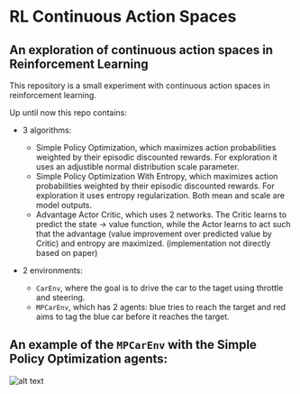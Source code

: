# RL Continuous Action Spaces
## An exploration of continuous action spaces in Reinforcement Learning

This repository is a small experiment with continuous action spaces in reinforcement learning. 

Up until now this repo contains:
- 3 algorithms:
  - Simple Policy Optimization, which maximizes action probabilities weighted by their episodic discounted rewards. For exploration it uses an adjustible normal distribution scale parameter.
  - Simple Policy Optimization With Entropy, which maximizes action probabilities weighted by their episodic discounted rewards. For exploration it uses entropy regularization. Both mean and scale are model outputs.
  - Advantage Actor Critic, which uses 2 networks. The Critic learns to predict the state -> value function, while the Actor learns to act such that the advantage (value improvement over predicted value by Critic) and entropy are maximized. (implementation not directly based on paper)

- 2 environments:
  - `CarEnv`, where the goal is to drive the car to the taget using throttle and steering.
  - `MPCarEnv`, which has 2 agents: blue tries to reach the target and red aims to tag the blue car before it reaches the target.
  
  
## An example of the `MPCarEnv` with the Simple Policy Optimization agents:
![alt text](https://github.com/Gerryflap/RL_continuous_action_spaces/blob/master/MPCarEnv.gif?raw=true "MPCarEnv")
